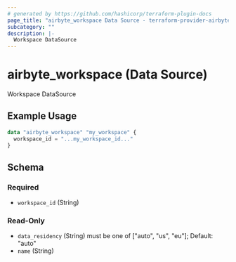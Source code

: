 ```yaml
---
# generated by https://github.com/hashicorp/terraform-plugin-docs
page_title: "airbyte_workspace Data Source - terraform-provider-airbyte"
subcategory: ""
description: |-
  Workspace DataSource
---
```


# airbyte_workspace (Data Source)

Workspace DataSource

## Example Usage

```terraform
data "airbyte_workspace" "my_workspace" {
  workspace_id = "...my_workspace_id..."
}
```

<!-- schema generated by tfplugindocs -->
## Schema

### Required

- `workspace_id` (String)

### Read-Only

- `data_residency` (String) must be one of ["auto", "us", "eu"]; Default: "auto"
- `name` (String)


